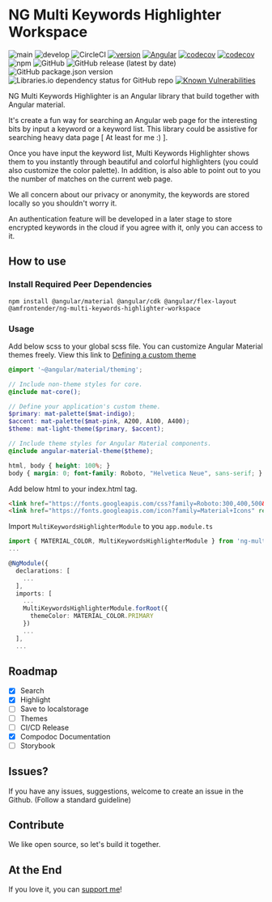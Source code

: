 # NG Multi Keywords Highlighter Workspace

![main](https://img.shields.io/travis/dylannnn/ng-multi-keywords-highlighter-workspace/main?label=main&logo=github)
![develop](https://img.shields.io/travis/dylannnn/ng-multi-keywords-highlighter-workspace/develop?label=develop&logo=github)
![CircleCI](https://img.shields.io/circleci/build/github/dylannnn/ng-multi-keywords-highlighter-workspace?logo=circleci)
[![version](https://img.shields.io/badge/version-0.0.3-green.svg?style=flat)](https://www.npmjs.com/package/@amfrontender/ng-multi-keywords-highlighter-workspace)
[![Angular](https://img.shields.io/badge/11.2.1-dd0031.svg?style=flat&logo=angular)](https://angular.io/)
[![codecov](https://codecov.io/gh/dylannnn/ng-multi-keywords-highlighter-workspace/branch/main/graph/badge.svg?token=y3SsiijLVp)](https://codecov.io/gh/dylannnn/ng-multi-keywords-highlighter-workspace)
[![codecov](https://codecov.io/gh/dylannnn/ng-multi-keywords-highlighter-workspace/branch/develop/graph/badge.svg?token=y3SsiijLVp)](https://codecov.io/gh/dylannnn/ng-multi-keywords-highlighter-workspace)
![npm](https://img.shields.io/npm/dm/@amfrontender/ng-multi-keywords-highlighter-workspace?logo=npm)
![GitHub](https://img.shields.io/github/license/dylannnn/ng-multi-keywords-highlighter-workspace)
![GitHub release (latest by date)](https://img.shields.io/github/v/release/dylannnn/ng-multi-keywords-highlighter-workspace)
![GitHub package.json version](https://img.shields.io/github/package-json/v/dylannnn/ng-multi-keywords-highlighter-workspace)
![Libraries.io dependency status for GitHub repo](https://img.shields.io/librariesio/github/dylannnn/ng-multi-keywords-highlighter-workspace)
[![Known Vulnerabilities](https://snyk.io/test/github/dylannnn/ng-multi-keywords-highlighter-workspace/badge.svg?targetFile=projects/ng-multi-keywords-highlighter/package.json)](https://snyk.io/test/github/dylannnn/ng-multi-keywords-highlighter-workspace?targetFile=projects/multi-keywords-highlighter/package.json)

NG Multi Keywords Highlighter is an Angular library that build together with Angular material.

It's create a fun way for searching an Angular web page for the interesting bits by input a keyword or a keyword list. This library could be assistive for searching heavy data page [ At least for me :) ].

Once you have input the keyword list, Multi Keywords Highlighter shows them to you instantly through beautiful and colorful highlighters (you could also customize the color palette). In addition, is also able to point out to you the number of matches on the current web page.

We all concern about our privacy or anonymity, the keywords are stored locally so you shouldn't worry it.

An authentication feature will be developed in a later stage to store encrypted keywords in the cloud if you agree with it, only you can access to it.

## How to use


### Install Required Peer Dependencies

`npm install @angular/material @angular/cdk @angular/flex-layout @amfrontender/ng-multi-keywords-highlighter-workspace`

### Usage

Add below scss to your global scss file. You can customize Angular Material themes freely. View this link to [Defining a custom theme](https://material.angular.io/guide/theming#defining-a-custom-theme)

```scss
@import '~@angular/material/theming';

// Include non-theme styles for core.
@include mat-core();

// Define your application's custom theme.
$primary: mat-palette($mat-indigo);
$accent: mat-palette($mat-pink, A200, A100, A400);
$theme: mat-light-theme($primary, $accent);

// Include theme styles for Angular Material components.
@include angular-material-theme($theme);

html, body { height: 100%; }
body { margin: 0; font-family: Roboto, "Helvetica Neue", sans-serif; }

```

Add below html to your index.html <head> tag.

```html
<link href="https://fonts.googleapis.com/css?family=Roboto:300,400,500&display=swap" rel="stylesheet">
<link href="https://fonts.googleapis.com/icon?family=Material+Icons" rel="stylesheet">
```

Import `MultiKeywordsHighlighterModule` to you `app.module.ts`

```typescript
import { MATERIAL_COLOR, MultiKeywordsHighlighterModule } from 'ng-multi-keywords-highlighter';
...

@NgModule({
  declarations: [
    ...
  ],
  imports: [
    ...
    MultiKeywordsHighlighterModule.forRoot({
      themeColor: MATERIAL_COLOR.PRIMARY
    })
    ...
  ],
  ...
```

## Roadmap

- [x] Search
- [x] Highlight
- [ ] Save to localstorage
- [ ] Themes
- [ ] CI/CD Release
- [x] Compodoc Documentation
- [ ] Storybook

## Issues?

If you have any issues, suggestions, welcome to create an issue in the Github. (Follow a standard guideline)

## Contribute

We like open source, so let's build it together.

## At the End
If you love it, you can [support me](https://www.buymeacoffee.com/yunfeili)!
